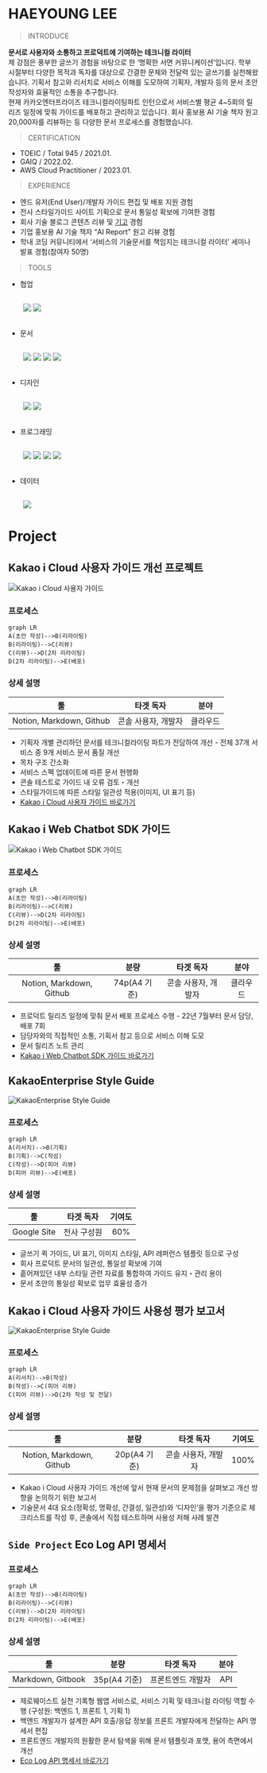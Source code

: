 # HAEYOUNG LEE

> INTRODUCE

**문서로 사용자와 소통하고 프로덕트에 기여하는 테크니컬 라이터** <br>
제 강점은 풍부한 글쓰기 경험을 바탕으로 한 ‘명확한 서면 커뮤니케이션’입니다. 학부 시절부터 다양한 목적과 독자를 대상으로 간결한 문체와 전달력 있는 글쓰기를 실천해왔습니다. 기획서 참고와 리서치로 서비스 이해를 도모하여 기획자, 개발자 등의 문서 초안 작성자와 효율적인 소통을 추구합니다. <br>
현재 카카오엔터프라이즈 테크니컬라이팅파트 인턴으로서 서비스별 평균 4~5회의 릴리즈 일정에 맞춰 가이드를 배포하고 관리하고 있습니다. 회사 홍보용 AI 기술 책자 원고 20,000자를 리뷰하는 등 다양한 문서 프로세스를 경험했습니다.

> CERTIFICATION

* TOEIC / Total 945 / 2021.01.
* GAIQ / 2022.02.
* AWS Cloud Practitioner / 2023.01.

> EXPERIENCE

* 엔드 유저(End User)/개발자 가이드 편집 및 배포 지원 경험
* 전사 스타일가이드 사이트 기획으로 문서 통일성 확보에 기여한 경험
* 회사 기술 블로그 콘텐츠 리뷰 및 [기고](https://tech.kakaoenterprise.com/174) 경험
* 기업 홍보용 AI 기술 책자 “AI Report” 원고 리뷰 경험
* 학내 코딩 커뮤니티에서 ‘서비스의 기술문서를 책임지는 테크니컬 라이터’ 세미나 발표 경험(참여자 50명)

> TOOLS

* 협업
<div style="margin: 30px">
	<img src="https://img.shields.io/badge/Notion-000000?style=flat&logo=Notion&logoColor=white" />
	<img src="https://img.shields.io/badge/Slack-4A154B?style=flat&logo=Slack&logoColor=white" />
</div>

* 문서
<div style="margin: 30px">
	<img src="https://img.shields.io/badge/Markdown-000000?style=flat&logo=Markdown&logoColor=white" />
	<img src="https://img.shields.io/badge/Gitbook-3884FF?style=flat&logo=Gitbook&logoColor=white" />
	<img src="https://img.shields.io/badge/Google Docs-4285F4?style=flat&logo=Google Docs&logoColor=white" />
	<img src="https://img.shields.io/badge/Microsoft Office-D83B01?style=flat&logo=Microsoft Office&logoColor=white" />
</div>

* 디자인
<div style="margin: 30px">
	<img src="https://img.shields.io/badge/Figma-F24E1E?style=flat&logo=Figma&logoColor=white" />
	<img src="https://img.shields.io/badge/Adobe InDesign-FF3366?style=flat&logo=Adobe InDesign&logoColor=white" />
</div>

* 프로그래밍
<div style="margin: 30px">
	<img src="https://img.shields.io/badge/Python-3776AB?style=flat&logo=Python&logoColor=white" />
	<img src="https://img.shields.io/badge/HTML5-E34F26?style=flat&logo=HTML5&logoColor=white" />
	<img src="https://img.shields.io/badge/GitHub-181717?style=flat&logo=GitHub&logoColor=white" />
	<img src="https://img.shields.io/badge/Jupyter-F37626?style=flat&logo=Jupyter&logoColor=white" />
</div>

* 데이터
<div style="margin: 30px">
	<img src="https://img.shields.io/badge/Google Analytics-E37400?style=flat&logo=Google Analytics&logoColor=white" />
</div>



# Project


##  Kakao i Cloud 사용자 가이드 개선 프로젝트

![Kakao i Cloud 사용자 가이드](./img_portfolio/kic_console.png)

### 프로세스

```mermaid
graph LR
A(초안 작성)-->B(리라이팅)
B(리라이팅)-->C(리뷰)
C(리뷰)-->D(2차 리라이팅)
D(2차 리라이팅)-->E(배포)
```

### 상세 설명

| 툴 | 타겟 독자 | 분야 |
| :--: | :--: | :--: |
| Notion, Markdown, Github | 콘솔 사용자, 개발자 | 클라우드 |

* 기획자 개별 관리하던 문서를 테크니컬라이팅 파트가 전담하여 개선
      - 전체 37개 서비스 중 9개 서비스 문서 품질 개선
* 목차 구조 간소화
* 서비스 스펙 업데이트에 따른 문서 현행화
* 콘솔 테스트로 가이드 내 오류 검토・개선
* 스타일가이드에 따른 스타일 일관성 적용(이미지, UI 표기 등)
* [Kakao i Cloud 사용자 가이드 바로가기](https://console.kakaoi.io/docs/)


## Kakao i Web Chatbot SDK 가이드

![Kakao i Web Chatbot SDK 가이드](./img_portfolio/web_chatbot.png)

### 프로세스

```mermaid
graph LR
A(초안 작성)-->B(리라이팅)
B(리라이팅)-->C(리뷰)
C(리뷰)-->D(2차 리라이팅)
D(2차 리라이팅)-->E(배포)
```


### 상세 설명

| 툴 | 분량 | 타겟 독자 | 분야 |
| :--: | :--: | :--: | :--: |
| Notion, Markdown, Github | 74p(A4 기준) | 콘솔 사용자, 개발자 | 클라우드 |

* 프로덕트 릴리즈 일정에 맞춰 문서 배포 프로세스 수행
      - 22년 7월부터 문서 담당, 배포 7회
* 담당자와의 직접적인 소통, 기획서 참고 등으로 서비스 이해 도모
* 문서 릴리즈 노트 관리
* [Kakao i Web Chatbot SDK 가이드 바로가기](https://docs.kakaoi.ai/kakao_i_web_chatbot_sdk/)


## KakaoEnterprise Style Guide

![KakaoEnterprise Style Guide](./img_portfolio/styleguide_blur.png)

### 프로세스

```mermaid
graph LR
A(리서치)-->B(기획)
B(기획)-->C(작성)
C(작성)-->D(피어 리뷰)
D(피어 리뷰)-->E(배포)
```

### 상세 설명

| 툴 | 타겟 독자 | 기여도 |
| :--: | :--: | :--: |
| Google Site | 전사 구성원 | 60% |

* 글쓰기 퀵 가이드, UI 표기, 이미지 스타일, API 레퍼런스 템플릿 등으로 구성
* 회사 프로덕트 문서의 일관성, 통일성 확보에 기여
* 흩어져있던 내부 스타일 관련 자료를 통합하여 가이드 유지・관리 용이
* 문서 초안의 통일성 확보로 업무 효율성 증가


## Kakao i Cloud 사용자 가이드 사용성 평가 보고서

![KakaoEnterprise Style Guide](./img_portfolio/userability_blur.png)

### 프로세스

```mermaid
graph LR
A(리서치)-->B(작성)
B(작성)-->C(피어 리뷰)
C(피어 리뷰)-->D(2차 작성 및 전달)
```

### 상세 설명

| 툴 | 분량 | 타겟 독자 | 기여도 |
| :--: | :--: | :--: | :--: |
| Notion, Markdown, Github | 20p(A4 기준) | 콘솔 사용자, 개발자 | 100% |

* Kakao i Cloud 사용자 가이드 개선에 앞서 현재 문서의 문제점을 살펴보고 개선 방향을 논의하기 위한 보고서
* 기술문서 4대 요소(정확성, 명확성, 간결성, 일관성)와 ‘디자인’을 평가 기준으로 체크리스트를 작성 후, 콘솔에서 직접 테스트하며 사용성 저해 사례 발견


## `Side Project` Eco Log API 명세서

### 프로세스

```mermaid
graph LR
A(초안 작성)-->B(리라이팅)
B(리라이팅)-->C(리뷰)
C(리뷰)-->D(2차 리라이팅)
D(2차 리라이팅)-->E(배포)
```

### 상세 설명

| 툴 | 분량 | 타겟 독자 | 분야 |
| :--: | :--: | :--: | :--: |
| Markdown, Gitbook | 35p(A4 기준) | 프론트엔드 개발자 | API |

* 제로웨이스트 실천 기록형 웹앱 서비스로, 서비스 기획 및 테크니컬 라이팅 역할 수행 (구성원: 백엔드 1, 프론트 1, 기획 1)
* 백엔드 개발자가 설계한 API 호출/응답 정보를 프론트 개발자에게 전달하는 API 명세서 편집
* 프론트엔드 개발자의 원활한 문서 탐색을 위해 문서 템플릿과 포맷, 용어 측면에서 개선
* [Eco Log API 명세서 바로가기](https://documenttesting.gitbook.io/ecolog-api-reference/)
